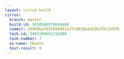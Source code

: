 ```yaml
---
layout: cirrus-build
cirrus:
  branch: master
  build-id: 5038568970649600
  commit: 58958bafb25994491a2fcb019a4a4363f8c23079
  task-id: 5465209681215488
  task-number: 7
  os-name: Ubuntu
  test-result: 0
---
```

